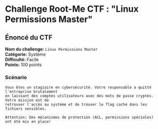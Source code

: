 # Challenge Root-Me CTF : "Linux Permissions Master"

## Énoncé du CTF

**Nom du challenge:** `Linux Permissions Master`  
**Catégorie:** Système  
**Difficulté:** Facile  
**Points:** 100 points

### Scénario
```
Vous êtes un stagiaire en cybersécurité. Votre responsable a quitté l'entreprise brutalement
en laissant des comptes utilisateurs avec des mots de passe cryptés. Votre mission est de
retrouver l'accès au système et de trouver le flag caché dans les fichiers sensibles.

Attention: Des mécanismes de protection (ACL, permissions spéciales) ont été mis en place!
```
